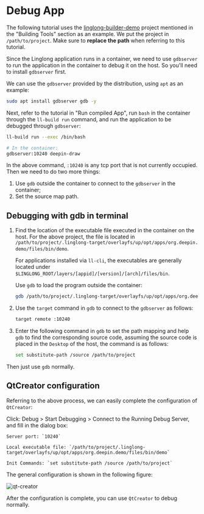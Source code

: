<!--
SPDX-FileCopyrightText: 2023 UnionTech Software Technology Co., Ltd.

SPDX-License-Identifier: LGPL-3.0-or-later
-->

# Debug App

The following tutorial uses the [linglong-builder-demo](https://github.com/linuxdeepin/linglong-builder-demo) project mentioned in the "Building Tools" section as an example. We put the project in `/path/to/project`. Make sure to **replace the path** when referring to this tutorial.

Since the Linglong application runs in a container, we need to use `gdbserver` to run the application in the container to debug it on the host. So you'll need to install `gdbserver` first.

We can use the `gdbserver` provided by the distribution, using `apt` as an example:

```bash
sudo apt install gdbserver gdb -y
```

Next, refer to the tutorial in "Run compiled App", run `bash` in the container through the `ll-build run` command, and run the application to be debugged through `gdbserver`:

```bash
ll-build run --exec /bin/bash

# In the container:
gdbserver:10240 deepin-draw
```

In the above command, `:10240` is any tcp port that is not currently occupied. Then we need to do two more things:

1. Use `gdb` outside the container to connect to the `gdbserver` in the container;
2. Set the source map path.

## Debugging with gdb in terminal

1. Find the location of the executable file executed in the container on the host. For the above project, the file is located in `/path/to/project/.linglong-target/overlayfs/up/opt/apps/org.deepin. demo/files/bin/demo`.

   For applications installed via `ll-cli`, the executables are generally located under `$LINGLONG_ROOT/layers/[appid]/[version]/[arch]/files/bin`.

   Use `gdb` to load the program outside the container:

   ```bash
   gdb /path/to/project/.linglong-target/overlayfs/up/opt/apps/org.deepin.demo/files/bin/demo
   ```

2. Use the `target` command in `gdb` to connect to the `gdbserver` as follows:

   ```bash
   target remote :10240
   ```

3. Enter the following command in `gdb` to set the path mapping and help `gdb` to find the corresponding source code, assuming the source code is placed in the `Desktop` of the host, the command is as follows:

   ```bash
   set substitute-path /source /path/to/project
   ```

Then just use `gdb` normally.

## QtCreator configuration

Referring to the above process, we can easily complete the configuration of `QtCreator`:

Click: Debug > Start Debugging > Connect to the Running Debug Server, and fill in the dialog box:

```text
Server port: `10240`

Local executable file: `/path/to/project/.linglong-target/overlayfs/up/opt/apps/org.deepin.demo/files/bin/demo`

Init Commands: `set substitute-path /source /path/to/project`
```

The general configuration is shown in the following figure:

![qt-creator](images/qt-creator.jpg)

After the configuration is complete, you can use `QtCreator` to debug normally.
